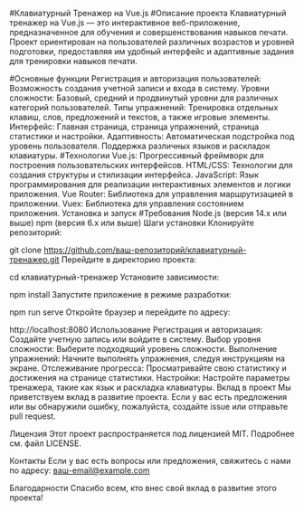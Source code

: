 
#Клавиатурный Тренажер на Vue.js
#Описание проекта
Клавиатурный тренажер на Vue.js — это интерактивное веб-приложение, предназначенное для обучения и совершенствования навыков печати. Проект ориентирован на пользователей различных возрастов и уровней подготовки, предоставляя им удобный интерфейс и адаптивные задания для тренировки навыков печати.

#Основные функции
Регистрация и авторизация пользователей: Возможность создания учетной записи и входа в систему.
Уровни сложности: Базовый, средний и продвинутый уровни для различных категорий пользователей.
Типы упражнений: Тренировка отдельных клавиш, слов, предложений и текстов, а также игровые элементы.
Интерфейс: Главная страница, страница упражнений, страница статистики и настройки.
Адаптивность: Автоматическая подстройка под уровень пользователя.
Поддержка различных языков и раскладок клавиатуры.
#Технологии
Vue.js: Прогрессивный фреймворк для построения пользовательских интерфейсов.
HTML/CSS: Технологии для создания структуры и стилизации интерфейса.
JavaScript: Язык программирования для реализации интерактивных элементов и логики приложения.
Vue Router: Библиотека для управления маршрутизацией в приложении.
Vuex: Библиотека для управления состоянием приложения.
Установка и запуск
#Требования
Node.js (версия 14.x или выше)
npm (версия 6.x или выше)
Шаги установки
Клонируйте репозиторий:

git clone https://github.com/ваш-репозиторий/клавиатурный-тренажер.git
Перейдите в директорию проекта:

cd клавиатурный-тренажер
Установите зависимости:

npm install
Запустите приложение в режиме разработки:

npm run serve
Откройте браузер и перейдите по адресу:

http://localhost:8080
Использование
Регистрация и авторизация: Создайте учетную запись или войдите в систему.
Выбор уровня сложности: Выберите подходящий уровень сложности.
Выполнение упражнений: Начните выполнять упражнения, следуя инструкциям на экране.
Отслеживание прогресса: Просматривайте свою статистику и достижения на странице статистики.
Настройки: Настройте параметры тренажера, такие как язык и раскладка клавиатуры.
Вклад в проект
Мы приветствуем вклад в развитие проекта. Если у вас есть предложения или вы обнаружили ошибку, пожалуйста, создайте issue или отправьте pull request.

Лицензия
Этот проект распространяется под лицензией MIT. Подробнее см. файл LICENSE.

Контакты
Если у вас есть вопросы или предложения, свяжитесь с нами по адресу: ваш-email@example.com

Благодарности
Спасибо всем, кто внес свой вклад в развитие этого проекта!


